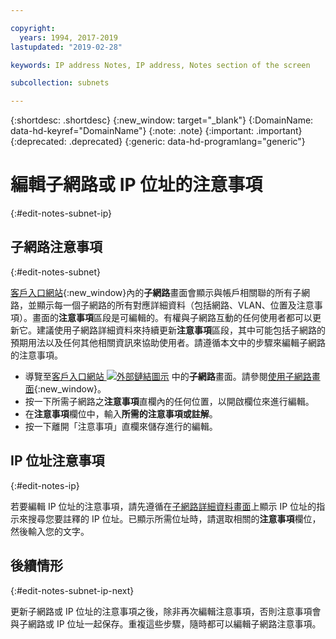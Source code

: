 ```yaml
---

copyright:
  years: 1994, 2017-2019
lastupdated: "2019-02-28"

keywords: IP address Notes, IP address, Notes section of the screen

subcollection: subnets

---
```


{:shortdesc: .shortdesc}
{:new_window: target="_blank"}
{:DomainName: data-hd-keyref="DomainName"}
{:note: .note}
{:important: .important}
{:deprecated: .deprecated}
{:generic: data-hd-programlang="generic"}

# 編輯子網路或 IP 位址的注意事項
{:#edit-notes-subnet-ip}

## 子網路注意事項
{:#edit-notes-subnet}

[客戶入口網站](https://{DomainName}/){:new_window}內的**子網路**畫面會顯示與帳戶相關聯的所有子網路，並顯示每一個子網路的所有對應詳細資料（包括網路、VLAN、位置及注意事項）。畫面的**注意事項**區段是可編輯的。有權與子網路互動的任何使用者都可以更新它。建議使用子網路詳細資料來持續更新**注意事項**區段，其中可能包括子網路的預期用法以及任何其他相關資訊來協助使用者。請遵循本文中的步驟來編輯子網路的注意事項。

* 導覽至[客戶入口網站 ![外部鏈結圖示](../../icons/launch-glyph.svg "外部鏈結圖示")](https://{DomainName}/) 中的**子網路**畫面。請參閱[使用子網路畫面](/docs/infrastructure/subnets?topic=subnets-view-subnet-details){:new_window}。
* 按一下所需子網路之**注意事項**直欄內的任何位置，以開啟欄位來進行編輯。
* 在**注意事項**欄位中，輸入**所需的注意事項或註解**。
* 按一下離開「注意事項」直欄來儲存進行的編輯。

## IP 位址注意事項
{:#edit-notes-ip}

若要編輯 IP 位址的注意事項，請先遵循在[子網路詳細資料畫面](/docs/infrastructure/subnets?topic=subnets-filter-ip-addresses-on-the-subnet-details-screen)上顯示 IP 位址的指示來搜尋您要註釋的 IP 位址。已顯示所需位址時，請選取相關的**注意事項**欄位，然後輸入您的文字。

## 後續情形
{:#edit-notes-subnet-ip-next}

更新子網路或 IP 位址的注意事項之後，除非再次編輯注意事項，否則注意事項會與子網路或 IP 位址一起保存。重複這些步驟，隨時都可以編輯子網路注意事項。
